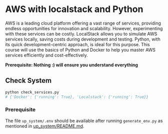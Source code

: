 # AWS with localstack and Python

AWS is a leading cloud platform offering a vast range of services, providing endless opportunities for innovation and scalability. However, experimenting with these services can be costly. LocalStack allows you to simulate AWS services locally, saving costs during development and testing. Python, with its quick development-centric approach, is ideal for this purpose. This course will use the basics of Python and Docker to help you master AWS services efficiently and cost-effectively.

**Prerequisite: Nothing :) will ensure you understand everything**
## Check System
```bash 
python check_services.py 
# {'Docker': {'running': True}, 'Localstack': {'running': True}}
```
### Prerequisite

The file `up_system/.env` should be available after running `generate_env.py` as mentioned in [up_system/README.md](up_system/README.md).


## 


